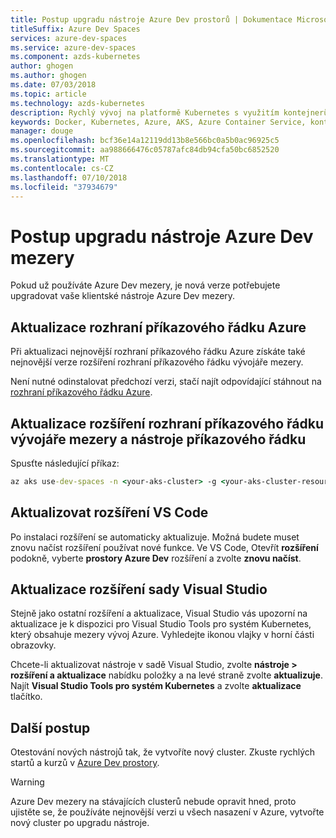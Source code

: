 ```yaml
---
title: Postup upgradu nástroje Azure Dev prostorů | Dokumentace Microsoftu
titleSuffix: Azure Dev Spaces
services: azure-dev-spaces
ms.service: azure-dev-spaces
ms.component: azds-kubernetes
author: ghogen
ms.author: ghogen
ms.date: 07/03/2018
ms.topic: article
ms.technology: azds-kubernetes
description: Rychlý vývoj na platformě Kubernetes s využitím kontejnerů a mikroslužeb v Azure
keywords: Docker, Kubernetes, Azure, AKS, Azure Container Service, kontejnery
manager: douge
ms.openlocfilehash: bcf36e14a12119dd13b8e566bc0a5b0ac96925c5
ms.sourcegitcommit: aa988666476c05787afc84db94cfa50bc6852520
ms.translationtype: MT
ms.contentlocale: cs-CZ
ms.lasthandoff: 07/10/2018
ms.locfileid: "37934679"
---
```

# <a name="how-to-upgrade-azure-dev-spaces-tools"></a>Postup upgradu nástroje Azure Dev mezery

Pokud už používáte Azure Dev mezery, je nová verze potřebujete upgradovat vaše klientské nástroje Azure Dev mezery.

## <a name="update-the-azure-cli"></a>Aktualizace rozhraní příkazového řádku Azure

Při aktualizaci nejnovější rozhraní příkazového řádku Azure získáte také nejnovější verze rozšíření rozhraní příkazového řádku vývojáře mezery.

Není nutné odinstalovat předchozí verzi, stačí najít odpovídající stáhnout na [rozhraní příkazového řádku Azure](/cli/azure/install-azure-cli?view=azure-cli-latest).


## <a name="update-the-dev-spaces-cli-extension-and-command-line-tools"></a>Aktualizace rozšíření rozhraní příkazového řádku vývojáře mezery a nástroje příkazového řádku

Spusťte následující příkaz:

```cmd
az aks use-dev-spaces -n <your-aks-cluster> -g <your-aks-cluster-resource-group> --update
```

## <a name="update-the-vs-code-extension"></a>Aktualizovat rozšíření VS Code

Po instalaci rozšíření se automaticky aktualizuje. Možná budete muset znovu načíst rozšíření používat nové funkce. Ve VS Code, Otevřít **rozšíření** podokně, vyberte **prostory Azure Dev** rozšíření a zvolte **znovu načíst**.

## <a name="update-the-visual-studio-extension"></a>Aktualizace rozšíření sady Visual Studio

Stejně jako ostatní rozšíření a aktualizace, Visual Studio vás upozorní na aktualizace je k dispozici pro Visual Studio Tools pro systém Kubernetes, který obsahuje mezery vývoj Azure. Vyhledejte ikonou vlajky v horní části obrazovky.

Chcete-li aktualizovat nástroje v sadě Visual Studio, zvolte **nástroje > rozšíření a aktualizace** nabídku položky a na levé straně zvolte **aktualizuje**. Najít **Visual Studio Tools pro systém Kubernetes** a zvolte **aktualizace** tlačítko.

## <a name="next-steps"></a>Další postup

Otestování nových nástrojů tak, že vytvoříte nový cluster. Zkuste rychlých startů a kurzů v [Azure Dev prostory](/azure/dev-spaces).

> [!WARNING]
> Azure Dev mezery na stávajících clusterů nebude opravit hned, proto ujistěte se, že používáte nejnovější verzi u všech nasazení v Azure, vytvořte nový cluster po upgradu nástroje.
